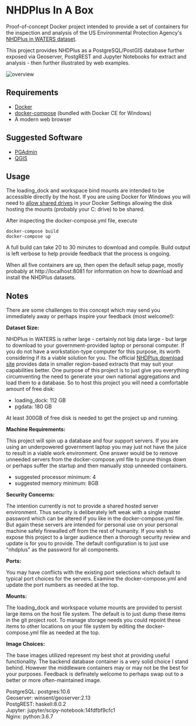 # NHDPlus In A Box

Proof-of-concept Docker project intended to provide a set of containers for the inspection and analysis of the US Environmental Protection Agency's [NHDPlus in WATERS dataset](https://www.epa.gov/waterdata/nhdplus-waters).

This project provides NHDPlus as a PostgreSQL/PostGIS database further exposed via Geoserver, PostgREST and Jupyter Notebooks for extract and analysis - then further illustrated by web examples.

![overview](doc/overview.png)

## Requirements

* [Docker](https://docs.docker.com/install/)
* [docker-compose](https://docs.docker.com/compose/install/) (bundled with Docker CE for Windows)
* A modern web browser

## Suggested Software

* [PGAdmin](https://www.pgadmin.org/download/)
* [QGIS](https://qgis.org/en/site/forusers/download.html)

## Usage

The loading_dock and workspace bind mounts are intended to be accessible directly by the host.  If you are using Docker for Windows you will need to [allow shared drives](https://docs.docker.com/docker-for-windows/#shared-drives) in your Docker Settings allowing the disk hosting the mounts (probably your C: drive) to be shared.

After inspecting the docker-compose.yml file, execute

```
docker-compose build
docker-compose up
```

A full build can take 20 to 30 minutes to download and compile.  Build output is left verbose to help provide feedback that the process is ongoing.

When all five containers are up, then open the default setup page, mostly probably at http://localhost:8081 for information on how to download and install the NHDPlus datasets.

## Notes

There are some challenges to this concept which may send you immediately away or perhaps inspire your feedback (most welcome!):

**Dataset Size:**
   
NHDPlus in WATERS is rather large - certainly not big data large - but large to download to your government-provided laptop or personal computer.  If you do not have a workstation-type computer for this purpose, its worth considering if its a viable solution for you.  The official [NHDPlus download site](https://www.epa.gov/waterdata/get-data#NHDPlusV2Map) provides data in smaller region-based extracts that may suit your capabilities better.  One purpose of this project is to just give you everything circumventing the need to generate your own national aggregations and load them to a database.  So to host this project you will need a comfortable amount of free disk:
   
* loading_dock: 112 GB  
* pgdata: 180 GB

At least 300GB of free disk is needed to get the project up and running. 

**Machine Requirements:**
   
This project will spin up a database and four support servers.  If you are using an underpowered government laptop you may just not have the juice to result in a viable work environment.  One answer would be to remove unneeded servers from the docker-compose.yml file to prune things down or perhaps suffer the startup and then manually stop unneeded containers.

* suggested processor minimum: 4
* suggested memory minimum: 8GB

**Security Concerns:**
   
The intention currently is not to provide a shared hosted server environment.  Thus security is deliberately left weak with a single master password which can be altered if you like in the docker-compose.yml file.  But again these servers are intended for personal use on your personal machine safely firewalled off from the rest of humanity.  If you wish to expose this project to a larger audience then a thorough security review and update is for you to provide.  The default configuration is to just use "nhdplus" as the password for all components.

**Ports:**
   
You may have conflicts with the existing port selections which default to typical port choices for the servers.  Examine the docker-compose.yml and update the port numbers as needed at the top.

**Mounts:**

The loading_dock and workspace volume mounts are provided to persist large items on the host file system. The default is to just dump these items in the git project root.  To manage storage needs you could repoint these items to other locations on your file system by editing the docker-compose.yml file as needed at the top.

**Image Choices:**

The base images utilized represent my best shot at providing useful functionality.  The backend database container is a very solid choice I stand behind.  However the middleware containers may or may not be the best for your purposes.  Feedback is definately welcome to perhaps swap out to a better or more often-maintained image.
   

   PostgreSQL: postgres:10.6  
   Geoserver:  winsent/geoserver:2.13  
   PostgREST:  haskell:8.0.2  
   Jupyter:    jupyter/scipy-notebook:14fdfbf9cfc1  
   Nginx:      python:3.6.7 
  
